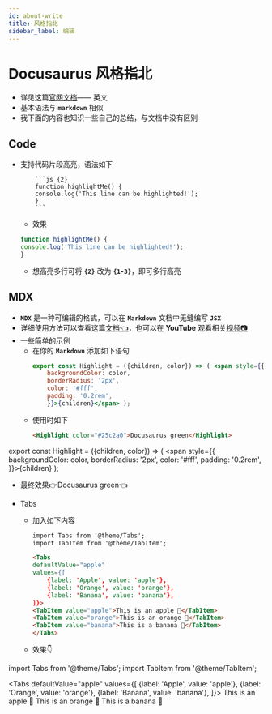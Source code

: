 ```yaml
---
id: about-write
title: 风格指北
sidebar_label: 编辑
---
```

# Docusaurus 风格指北
- 详见这篇[官网文档](https://v2.docusaurus.io/docs/markdown-features)—— 英文
- 基本语法与 **`markdown`** 相似
- 我下面的内容也知识一些自己的总结，与文档中没有区别

## Code
- 支持代码片段高亮，语法如下
    ```
        ```js {2}
        function highlightMe() {
        console.log('This line can be highlighted!');
        }
        ```
    ```
    - 效果
    ```js {2}
    function highlightMe() {
    console.log('This line can be highlighted!');
    }
    ```
    - 想高亮多行可将 **`{2}`** 改为 **`{1-3}`**，即可多行高亮
## MDX
- **`MDX`** 是一种可编辑的格式，可以在 **`Markdown`** 文档中无缝编写 **`JSX`**
- 详细使用方法可以查看这篇[文档👈](https://mdxjs.com/)，也可以在 **YouTube** 观看相关[视频📷](https://www.youtube.com/watch?v=d2sQiI5NFAM&list=PLV5CVI1eNcJgCrPH_e6d57KRUTiDZgs0u)
- 一些简单的示例
  - 在你的 **`Markdown`** 添加如下语句
    ``` jsx
    export const Highlight = ({children, color}) => ( <span style={{
        backgroundColor: color,
        borderRadius: '2px',
        color: '#fff',
        padding: '0.2rem',
        }}>{children}</span> );
    ```
  - 使用时如下
    ``` md
    <Highlight color="#25c2a0">Docusaurus green</Highlight>
    ```

export const Highlight = ({children, color}) => ( <span style={{
    backgroundColor: color,
    borderRadius: '2px',
    color: '#fff',
    padding: '0.2rem',
}}>{children}</span> );

  - 最终效果👉<Highlight color="#25c2a0">Docusaurus green</Highlight>👈

- Tabs
  - 加入如下内容
    ``` md
    import Tabs from '@theme/Tabs';
    import TabItem from '@theme/TabItem';
    
    <Tabs
    defaultValue="apple"
    values={[
        {label: 'Apple', value: 'apple'},
        {label: 'Orange', value: 'orange'},
        {label: 'Banana', value: 'banana'},
    ]}>
    <TabItem value="apple">This is an apple 🍎</TabItem>
    <TabItem value="orange">This is an orange 🍊</TabItem>
    <TabItem value="banana">This is a banana 🍌</TabItem>
    </Tabs>
    ```
  - 效果👇

import Tabs from '@theme/Tabs';
import TabItem from '@theme/TabItem';

<Tabs
defaultValue="apple"
values={[
    {label: 'Apple', value: 'apple'},
    {label: 'Orange', value: 'orange'},
    {label: 'Banana', value: 'banana'},
]}>
<TabItem value="apple">This is an apple 🍎</TabItem>
<TabItem value="orange">This is an orange 🍊</TabItem>
<TabItem value="banana">This is a banana 🍌</TabItem>
</Tabs>